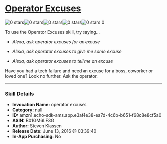 # [Operator Excuses](http://alexa.amazon.com/#skills/amzn1.echo-sdk-ams.app.e3af4e38-ea7d-4c6b-b651-f68c8e8cf5a0)
![0 stars](../../images/ic_star_border_black_18dp_1x.png)![0 stars](../../images/ic_star_border_black_18dp_1x.png)![0 stars](../../images/ic_star_border_black_18dp_1x.png)![0 stars](../../images/ic_star_border_black_18dp_1x.png)![0 stars](../../images/ic_star_border_black_18dp_1x.png) 0

To use the Operator Excuses skill, try saying...

* *Alexa, ask operator excuses for an excuse*

* *Alexa, ask operator excuses to give me some excuse*

* *Alexa, ask operator excuses to tell me an excuse*

Have you had a tech failure and need an excuse for a boss, coworker or loved one? Look no further. Ask the operator.

***

### Skill Details

* **Invocation Name:** operator excuses
* **Category:** null
* **ID:** amzn1.echo-sdk-ams.app.e3af4e38-ea7d-4c6b-b651-f68c8e8cf5a0
* **ASIN:** B01GM6LF3G
* **Author:** Steven Klassen
* **Release Date:** June 13, 2016 @ 03:39:40
* **In-App Purchasing:** No
